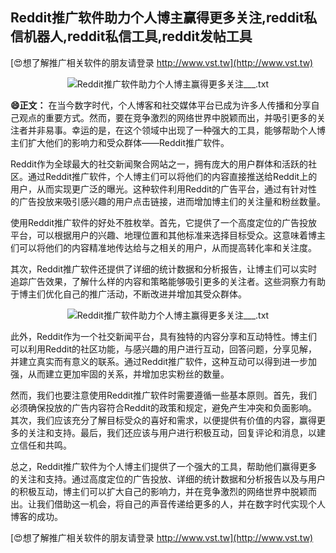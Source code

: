 ## **Reddit推广软件助力个人博主赢得更多关注,reddit私信机器人,reddit私信工具,reddit发帖工具**

[😍想了解推广相关软件的朋友请登录 http://www.vst.tw](http://www.vst.tw)

 <center><img src="https://vst.tw/MP4/tuiguang/png/3.png" alt="Reddit推广软件助力个人博主赢得更多关注___.txt"></center>

**😄正文：**
在当今数字时代，个人博客和社交媒体平台已成为许多人传播和分享自己观点的重要方式。然而，要在竞争激烈的网络世界中脱颖而出，并吸引更多的关注者并非易事。幸运的是，在这个领域中出现了一种强大的工具，能够帮助个人博主们扩大他们的影响力和受众群体——Reddit推广软件。

Reddit作为全球最大的社交新闻聚合网站之一，拥有庞大的用户群体和活跃的社区。通过Reddit推广软件，个人博主们可以将他们的内容直接推送给Reddit上的用户，从而实现更广泛的曝光。这种软件利用Reddit的广告平台，通过有针对性的广告投放来吸引感兴趣的用户点击链接，进而增加博主们的关注量和粉丝数量。

使用Reddit推广软件的好处不胜枚举。首先，它提供了一个高度定位的广告投放平台，可以根据用户的兴趣、地理位置和其他标准来选择目标受众。这意味着博主们可以将他们的内容精准地传达给与之相关的用户，从而提高转化率和关注度。

其次，Reddit推广软件还提供了详细的统计数据和分析报告，让博主们可以实时追踪广告效果，了解什么样的内容和策略能够吸引更多的关注者。这些洞察力有助于博主们优化自己的推广活动，不断改进并增加其受众群体。

 <center><img src="https://vst.tw/MP4/tuiguang/png/4.png" alt="Reddit推广软件助力个人博主赢得更多关注___.txt"></center>

此外，Reddit作为一个社交新闻平台，具有独特的内容分享和互动特性。博主们可以利用Reddit的社区功能，与感兴趣的用户进行互动，回答问题，分享见解，并建立真实而有意义的联系。通过Reddit推广软件，这种互动可以得到进一步加强，从而建立更加牢固的关系，并增加忠实粉丝的数量。

然而，我们也要注意使用Reddit推广软件时需要遵循一些基本原则。首先，我们必须确保投放的广告内容符合Reddit的政策和规定，避免产生冲突和负面影响。其次，我们应该充分了解目标受众的喜好和需求，以便提供有价值的内容，赢得更多的关注和支持。最后，我们还应该与用户进行积极互动，回复评论和消息，以建立信任和共鸣。

总之，Reddit推广软件为个人博主们提供了一个强大的工具，帮助他们赢得更多的关注和支持。通过高度定位的广告投放、详细的统计数据和分析报告以及与用户的积极互动，博主们可以扩大自己的影响力，并在竞争激烈的网络世界中脱颖而出。让我们借助这一机会，将自己的声音传递给更多的人，并在数字时代实现个人博客的成功。

[😍想了解推广相关软件的朋友请登录 http://www.vst.tw](http://www.vst.tw)



